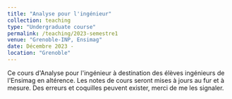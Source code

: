 ```yaml
---
title: "Analyse pour l'ingénieur"
collection: teaching
type: "Undergraduate course"
permalink: /teaching/2023-semestre1
venue: "Grenoble-INP, Ensimag"
date: Décembre 2023 - 
location: "Grenoble"
---
```


Ce cours d'Analyse pour l'ingénieur à destination des élèves ingénieurs de l'Ensimag en altérence. Les notes de cours seront mises à jours au fur et à mesure. Des erreurs et coquilles peuvent exister, merci de me les signaler.
